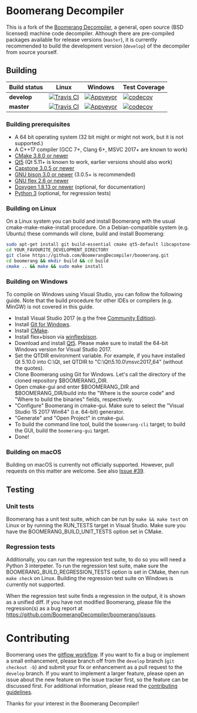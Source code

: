 # Boomerang Decompiler

This is a fork of the [Boomerang Decompiler](http://boomerang.sourceforge.net/), a general, open source (BSD licensed) machine code decompiler.
Although there are pre-compiled packages available for release versions (`master`),
it is currently recommended to build the development version (`develop`) of the decompiler from source yourself.


## Building

| **Build status** | Linux | Windows | Test Coverage |
|------------------|-------|---------|---------------|
|    **develop**   | [![Travis CI](https://api.travis-ci.com/BoomerangDecompiler/boomerang.svg?branch=develop)](https://travis-ci.com/BoomerangDecompiler/boomerang/branches) | [![Appveyor](https://ci.appveyor.com/api/projects/status/pg2bw7kxse1t7cx8/branch/develop?svg=true)](https://ci.appveyor.com/project/ceeac/boomerang/branch/develop) | [![codecov](https://codecov.io/gh/BoomerangDecompiler/boomerang/branch/develop/graph/badge.svg)](https://codecov.io/gh/BoomerangDecompiler/boomerang/branch/develop) |
|    **master**    | [![Travis CI](https://api.travis-ci.com/BoomerangDecompiler/boomerang.svg?branch=master)](https://travis-ci.com/BoomerangDecompiler/boomerang/branches)  | [![Appveyor](https://ci.appveyor.com/api/projects/status/pg2bw7kxse1t7cx8/branch/master?svg=true)](https://ci.appveyor.com/project/ceeac/boomerang/branch/master)   | [![codecov](https://codecov.io/gh/BoomerangDecompiler/boomerang/branch/master/graph/badge.svg)](https://codecov.io/gh/BoomerangDecompiler/boomerang/branch/master)   |


### Building prerequisites

 - A 64 bit operating system (32 bit might or might not work, but it is not supported.)
 - A C++17 compiler (GCC 7+, Clang 6+, MSVC 2017+ are known to work)
 - [CMake 3.8.0 or newer](https://cmake.org/download/)
 - [Qt5](https://www.qt.io/download-open-source/) (Qt 5.11+ is known to work, earlier versions should also work)
 - [Capstone 3.0.5 or newer](http://www.capstone-engine.org/)
 - [GNU bison 3.0 or newer](https://www.gnu.org/software/bison/) (3.0.5+ is recommended)
 - [GNU flex 2.6 or newer](https://github.com/westes/flex)
 - [Doxygen 1.8.13 or newer](http://www.doxygen.nl/) (optional, for documentation)
 - [Python 3](https://www.python.org/downloads/) (optional, for regression tests)


### Building on Linux

On a Linux system you can build and install Boomerang with the usual cmake-make-make-install procedure.
On a Debian-compatible system (e.g. Ubuntu) these commands will clone, build and install Boomerang:

```bash
sudo apt-get install git build-essential cmake qt5-default libcapstone-dev flex bison
cd YOUR_FAVOURITE_DEVELOPMENT_DIRECTORY
git clone https://github.com/BoomerangDecompiler/boomerang.git
cd boomerang && mkdir build && cd build
cmake .. && make && sudo make install
```


### Building on Windows

To compile on Windows using Visual Studio, you can follow the following guide. Note that the build procedure
for other IDEs or compilers (e.g. MinGW) is not covered in this guide.

- Install Visual Studio 2017 (e.g the free [Community Edition](https://visualstudio.microsoft.com/vs/community/)).
- Install [Git for Windows](https://github.com/git-for-windows/git/releases/latest).
- Install [CMake](https://cmake.org/download/).
- Install flex+bison via [winflexbison](https://github.com/lexxmark/winflexbison).
- Download and install [Qt5](https://www.qt.io/download-open-source/). Please make sure to install the 64-bit Windows version for Visual Studio 2017.
- Set the QTDIR environment variable. For example, if you have installed Qt 5.10.0 into C:\Qt, set QTDIR to "C:\Qt\5.10.0\msvc2017_64\" (without the quotes).
- Clone Boomerang using Git for Windows. Let's call the directory of the cloned repository $BOOMERANG_DIR.
- Open cmake-gui and enter $BOOMERANG_DIR and $BOOMERANG_DIR/build into the "Where is the source code" and "Where to build the binaries" fields, respectively.
- "Configure" Boomerang in cmake-gui. Make sure to select the "Visual Studio 15 2017 Win64" (i.e. 64-bit) generator.
- "Generate" and "Open Project" in cmake-gui.
- To build the command line tool, build the `boomerang-cli` target; to build the GUI, build the `boomerang-gui` target.
- Done!


### Building on macOS

Building on macOS is currently not officially supported. However, pull requests on this matter are welcome. See also [Issue #39](https://github.com/BoomerangDecompiler/boomerang/issues/39).


## Testing

### Unit tests

Boomerang has a unit test suite, which can be run by `make && make test` on Linux or by running the RUN_TESTS target in Visual Studio.
Make sure you have the BOOMERANG_BUILD_UNIT_TESTS option set in CMake.


### Regression tests

Additionally, you can run the regression test suite, to do so you will need a Python 3 interpeter.
To run the regression test suite, make sure the BOOMERANG_BUILD_REGRESSION_TESTS option is set in CMake, then run `make check`
on Linux. Building the regression test suite on Windows is currently not supported.

When the regression test suite finds a regression in the output, it is shown as a unified diff.
If you have not modified Boomerang, please file the regression(s) as a bug report at https://github.com/BoomerangDecompiler/boomerang/issues.


# Contributing

Boomerang uses the [gitflow workflow](https://nvie.com/posts/a-successful-git-branching-model/). If you want to fix a bug or implement a small enhancement,
please branch off from the `develop` branch (`git checkout -b`) and submit your fix or enhancement as a pull request to the `develop` branch.
If you want to implement a larger feature, please open an issue about the new feature on the issue tracker first, so the feature can be discussed first.
For additional information, please read the [contributing guidelines](https://github.com/BoomerangDecompiler/boomerang/blob/develop/Contributing.md).

Thanks for your interest in the Boomerang Decompiler!

